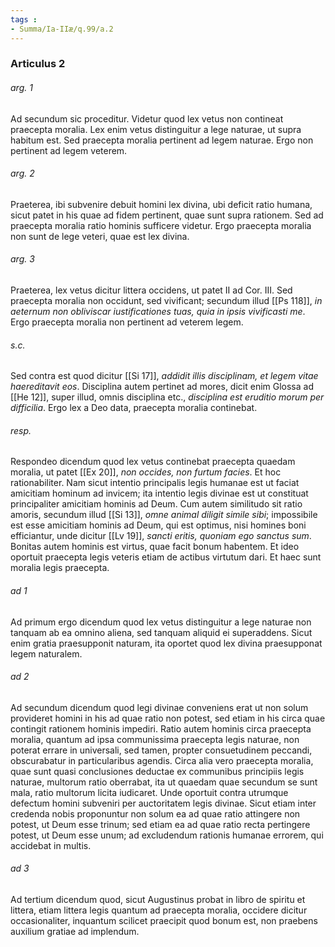 ```yaml
---
tags : 
- Summa/Ia-IIæ/q.99/a.2
---
```


### Articulus 2

###### arg. 1
Ad secundum sic proceditur. Videtur quod lex vetus non contineat praecepta moralia. Lex enim vetus distinguitur a lege naturae, ut supra habitum est. Sed praecepta moralia pertinent ad legem naturae. Ergo non pertinent ad legem veterem.

###### arg. 2
Praeterea, ibi subvenire debuit homini lex divina, ubi deficit ratio humana, sicut patet in his quae ad fidem pertinent, quae sunt supra rationem. Sed ad praecepta moralia ratio hominis sufficere videtur. Ergo praecepta moralia non sunt de lege veteri, quae est lex divina.

###### arg. 3
Praeterea, lex vetus dicitur littera occidens, ut patet II ad Cor. III. Sed praecepta moralia non occidunt, sed vivificant; secundum illud [[Ps 118]], *in aeternum non obliviscar iustificationes tuas, quia in ipsis vivificasti me*. Ergo praecepta moralia non pertinent ad veterem legem.

###### s.c.
Sed contra est quod dicitur [[Si 17]], *addidit illis disciplinam, et legem vitae haereditavit eos*. Disciplina autem pertinet ad mores, dicit enim Glossa ad [[He 12]], super illud, omnis disciplina etc., *disciplina est eruditio morum per difficilia*. Ergo lex a Deo data, praecepta moralia continebat.

###### resp.
Respondeo dicendum quod lex vetus continebat praecepta quaedam moralia, ut patet [[Ex 20]], *non occides, non furtum facies*. Et hoc rationabiliter. Nam sicut intentio principalis legis humanae est ut faciat amicitiam hominum ad invicem; ita intentio legis divinae est ut constituat principaliter amicitiam hominis ad Deum. Cum autem similitudo sit ratio amoris, secundum illud [[Si 13]], *omne animal diligit simile sibi*; impossibile est esse amicitiam hominis ad Deum, qui est optimus, nisi homines boni efficiantur, unde dicitur [[Lv 19]], *sancti eritis, quoniam ego sanctus sum*. Bonitas autem hominis est virtus, quae facit bonum habentem. Et ideo oportuit praecepta legis veteris etiam de actibus virtutum dari. Et haec sunt moralia legis praecepta.

###### ad 1
Ad primum ergo dicendum quod lex vetus distinguitur a lege naturae non tanquam ab ea omnino aliena, sed tanquam aliquid ei superaddens. Sicut enim gratia praesupponit naturam, ita oportet quod lex divina praesupponat legem naturalem.

###### ad 2
Ad secundum dicendum quod legi divinae conveniens erat ut non solum provideret homini in his ad quae ratio non potest, sed etiam in his circa quae contingit rationem hominis impediri. Ratio autem hominis circa praecepta moralia, quantum ad ipsa communissima praecepta legis naturae, non poterat errare in universali, sed tamen, propter consuetudinem peccandi, obscurabatur in particularibus agendis. Circa alia vero praecepta moralia, quae sunt quasi conclusiones deductae ex communibus principiis legis naturae, multorum ratio oberrabat, ita ut quaedam quae secundum se sunt mala, ratio multorum licita iudicaret. Unde oportuit contra utrumque defectum homini subveniri per auctoritatem legis divinae. Sicut etiam inter credenda nobis proponuntur non solum ea ad quae ratio attingere non potest, ut Deum esse trinum; sed etiam ea ad quae ratio recta pertingere potest, ut Deum esse unum; ad excludendum rationis humanae errorem, qui accidebat in multis.

###### ad 3
Ad tertium dicendum quod, sicut Augustinus probat in libro de spiritu et littera, etiam littera legis quantum ad praecepta moralia, occidere dicitur occasionaliter, inquantum scilicet praecipit quod bonum est, non praebens auxilium gratiae ad implendum.


